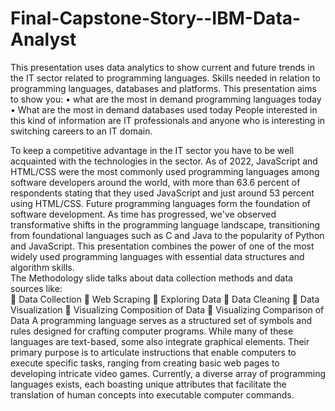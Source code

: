 # Final-Capstone-Story--IBM-Data-Analyst
This presentation uses data analytics to show current and future trends in the IT sector related to programming languages. Skills needed in relation to programming languages, databases and platforms. This presentation aims to show you: 
• what are the most in demand programming languages today
• What are the most in demand databases used today 
People interested in this kind of information are IT professionals and anyone who is interesting in switching careers to an IT domain.   

To keep a competitive advantage in the IT sector you have to be well acquainted with the technologies in the sector. As of 2022, JavaScript and HTML/CSS were the most commonly used programming languages among software developers around the world, with more than 63.6 percent of respondents stating that they used JavaScript and just around 53 percent using HTML/CSS. Future programming languages form the foundation of software development. As time has progressed, we've observed transformative shifts in the programming language landscape, transitioning from foundational languages such as C and Java to the popularity of Python and JavaScript. This presentation combines the power of one of the most widely used programming languages with essential data structures and algorithm skills.  
The Methodology slide talks about data collection methods and data sources like:  
 Data Collection 
 Web Scraping 
 Exploring Data 
 Data Cleaning  Data Visualization 
 Visualizing Composition of Data 
 Visualizing Comparison of Data
 A programming language serves as a structured set of symbols and rules designed for crafting computer programs. While many of these languages are text-based, some also integrate graphical elements. Their primary purpose is to articulate instructions that enable computers to execute specific tasks, ranging from creating basic web pages to developing intricate video games. Currently, a diverse array of programming languages exists, each boasting unique attributes that facilitate the translation of human concepts into executable computer commands.  
